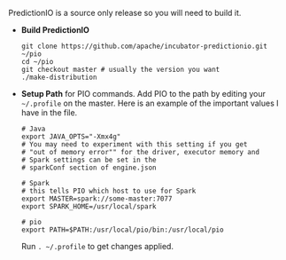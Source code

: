 PredictionIO is a source only release so you will need to build it.

 - **Build PredictionIO**

     ```
     git clone https://github.com/apache/incubator-predictionio.git ~/pio
     cd ~/pio
     git checkout master # usually the version you want
     ./make-distribution
     ```
 
 - **Setup Path** for PIO commands. Add PIO to the path by editing your `~/.profile` on the master. Here is an example of the important values I have in the file.

    ```
    # Java
    export JAVA_OPTS="-Xmx4g"
    # You may need to experiment with this setting if you get 
    # "out of memory error"" for the driver, executor memory and 
    # Spark settings can be set in the
    # sparkConf section of engine.json
    
    # Spark
    # this tells PIO which host to use for Spark
    export MASTER=spark://some-master:7077
    export SPARK_HOME=/usr/local/spark
    
    # pio
    export PATH=$PATH:/usr/local/pio/bin:/usr/local/pio
    ```

   Run `. ~/.profile` to get changes applied.